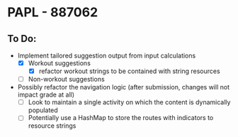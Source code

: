 # PAPL - 887062

## To Do:

- Implement tailored suggestion output from input calculations
  - [x] Workout suggestions
    - [x] refactor workout strings to be contained with string resources
  - [ ] Non-workout suggestions

- Possibly refactor the navigation logic (after submission, changes will not impact grade at all)
  - [ ] Look to maintain a single activity on which the content is dynamically populated
  - [ ] Potentially use a HashMap to store the routes with indicators to resource strings 
